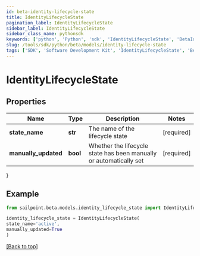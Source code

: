 ```yaml
---
id: beta-identity-lifecycle-state
title: IdentityLifecycleState
pagination_label: IdentityLifecycleState
sidebar_label: IdentityLifecycleState
sidebar_class_name: pythonsdk
keywords: ['python', 'Python', 'sdk', 'IdentityLifecycleState', 'BetaIdentityLifecycleState'] 
slug: /tools/sdk/python/beta/models/identity-lifecycle-state
tags: ['SDK', 'Software Development Kit', 'IdentityLifecycleState', 'BetaIdentityLifecycleState']
---
```


# IdentityLifecycleState


## Properties

Name | Type | Description | Notes
------------ | ------------- | ------------- | -------------
**state_name** | **str** | The name of the lifecycle state | [required]
**manually_updated** | **bool** | Whether the lifecycle state has been manually or automatically set | [required]
}

## Example

```python
from sailpoint.beta.models.identity_lifecycle_state import IdentityLifecycleState

identity_lifecycle_state = IdentityLifecycleState(
state_name='active',
manually_updated=True
)

```
[[Back to top]](#) 

